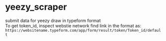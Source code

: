# yeezy_scraper
submit data for yeezy draw in typeform format <br/>
To get token_id, inspect webstie network find link in the format as: `https://websitename.typeform.com/app/form/result/token/Token_id/default`
